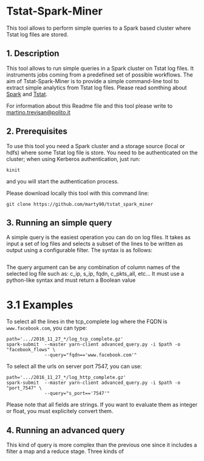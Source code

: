 # Tstat-Spark-Miner
This tool allows to perform simple queries to a Spark based cluster where Tstat log files are stored.

## 1. Description
This tool allows to run simple queries in a Spark cluster on Tstat log files.
It instruments jobs coming from a predefined set of possible workflows.
The aim of Tstat-Spark-Miner is to provide a simple command-line tool to extract simple analytics from Tstat log files.
Please read somthing about [Spark](http://spark.apache.org/) and [Tstat](http://tstat.polito.it).

For information about this Readme file and this tool please write to
[martino.trevisan@polito.it](mailto:martino.trevisan@polito.it)

## 2. Prerequisites
To use this tool you need a Spark cluster and a storage source (local or hdfs) where some Tstat log file is store.
You need to be authenticated on the cluster; when using Kerberos authentication, just run:
```
kinit
```
and you will start the authentication process.

Please download locally this tool with this command line:
```
git clone https://github.com/marty90/tstat_spark_miner
```

## 3. Running an simple query
A simple query is the easiest operation you can do on log files.
It takes as input a set of log files and selects a subset of the lines to be written as output using a configurable filter.
The syntax is as follows:
```
```
The query argument can be any combination of column names of the selected log file such as: c_ip, s_ip, fqdn, c_pkts_all, etc...
It must use a python-like syntax and must return a Boolean value

# 3.1 Examples
To select all the lines in the tcp_complete log where the FQDN is `www.facebook.com`, you can type:
```
path='.../2016_11_27_*/log_tcp_complete.gz'
spark-submit  --master yarn-client advanced_query.py -i $path -o "facebook_flows" \
              --query="fqdn=='www.facebook.com'"
```

To select all the urls on server port 7547, you can use:
```
path='.../2016_11_27_*/log_http_complete.gz'
spark-submit  --master yarn-client advanced_query.py -i $path -o "port_7547" \
              --query="s_port=='7547'"
```
Please note that all fields are strings. If you want to evaluate them as integer or float, you must explicitely convert them.

## 4. Running an advanced query
This kind of query is more complex than the previous one since it includes a filter a map and a reduce stage.
Three kinds of 


